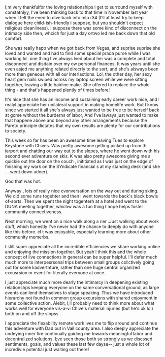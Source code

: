I;m very thankfulfor the loving relationships I get to surround myself with constatnlyy, I've been thinking back to that time in November last year when I felt the ened to dive back into mlp r34 (I'll at least try to keep dialogue here child-ish-friendly i suppose, but you shouldn't expect religious cleanliness). I suppose there was some kind of disconnect on the intimacy side then, whcich for just a day ortwo led me back down that old comfort.

She was really happ when we got back from Vegas, and suprise suprise she loved and wanted and had to find some special prada purse while I was working lol. one thing I've always lved about her was a complete and total disconnect and disdain over my ow personal finances. It was years until she even asjed me anything related direcrly to the sort, and she's alsways been more than geneous with all our interlactions. Lol, the other day, her sexy heart gem nails swiped across my laptop screen while we were sitting together, leaving a little hairline make. She offered to replace the whole thing - and that's happened plently of times before!

It's nice that she has an income and sustaining early career work nice, and I realyl appreciate her unilateral support in making homelife work. But I know since we started it all she's always just wanted to be free to be herself back at gome without the burderns of labor, And I've laways just wanted to make that happene above and beyond any other arrangements because the Pareto principle dictates that my own results are plenty for our contributions to society.

This week so far has been an awesome time leaving Tues to explore Keystone with Chives. Was pretty awesome getting picked up from th iarport and chatting our way out to the slopes, where he went down with his second ever adventure on skis. K was also pretty awesome giving me a quickie out hte door on the couch , inititiated as I was just on the edge of finishing my work on the SYndicate financial s at my standing desk (and she ... went down udner).

God that was hot. 

Anyway , lots of really nice cvonversation on the way out and during skiing. We did some runs togehter and then i went towards the back's black bowls of-sorts. Then we spent the night togehterh at a hotel and went to the DUNA meeting together, whichw was a fun thing I hope helps foster community connectiveness.

Next morning, we went on a nice walk along a rier .Just walking about work stuff, which honestly I've never had the chance to deeply do with anyone like this before. eI t was enjoyable, especially learning more about other ocmmunity memerbs.

I still super appreciate all the incredible efficiencies we share working online and enjoying the mission together. But yeah I think this and the whole concept of live connections in general can be super helpful. I'll defer much much more to interpesrsonal trips between small groups collctively going out for some kadvertnture, rather than one huge central organized excusrsion or event for literally everyone at once. 

I just appreciate much more dearly the intimarcy in deepening existing relationshps keeping everyone on the same conversational ground, as large events can lend themselves to stage speaking. Thus we have introduced hierarchy not found in common group excursions with shared enjoyment in some collective action. Alebit, I;ll probably need to think more about what works well for everyone vis-a-vi Chive's material injuries (but he's ok lol) both on and off the slopss .

I appreciate the flexability remote work ives me to flip around and continue this adventure with Dad out in Vail county area. I also deeply appreciate the undeying inner fire continually guiding me towards meaningful labor and decentralized solutions. I;ve seen those both so strongly as we discssed sentiments, goals, and values these last few dayse-- just a whole lot of incredivle potential just waiting out there!
